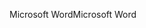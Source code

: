 <span data-ttu-id="38f98-101">Microsoft Word</span><span class="sxs-lookup"><span data-stu-id="38f98-101">Microsoft Word</span></span>